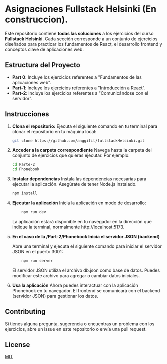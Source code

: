 # Asignaciones Fullstack Helsinki (En construccion).

Este repositorio contiene **todas las soluciones** a los ejercicios del curso **Fullstack Helsinki**. Cada sección corresponde a un conjunto de ejercicios diseñados para practicar los fundamentos de React, el desarrollo frontend y conceptos clave de aplicaciones web.

## Estructura del Proyecto

- **Part 0**: Incluye los ejercicios referentes a "Fundamentos de las aplicaciones web".
- **Part-1**: Incluye los ejercicios referentes a "Introducción a React".
- **Part-2**: Incluye los ejercicios referentes a "Comunicándose con el servidor".

## Instrucciones

1. **Clona el repositorio:**
   Ejecuta el siguiente comando en tu terminal para clonar el repositorio en tu máquina local:

   ```bash
   git clone https://github.com/anggifit/fullstackHelsinki.git

   ```

2. **Acceder a la carpeta correspondiente**
   Navega hasta la carpeta del conjunto de ejercicios que quieras ejecutar. Por ejemplo:

   ```bash
   cd Parte-2
   cd Phonebook

   ```

3. **Instalar dependencias**
   Instala las dependencias necesarias para ejecutar la aplicación. Asegúrate de tener Node.js instalado.

   ```bash
   npm install

   ```

4. **Ejecutar la aplicación**
   Inicia la aplicación en modo de desarrollo:

   ```bash
       npm run dev
   ```

   La aplicación estará disponible en tu navegador en la dirección que indique la terminal, normalmente http://localhost:5173.

5. **En el caso de la /Part-2/Phonebook Inicia el servidor JSON (backend)**

   Abre una terminal y ejecuta el siguiente comando para iniciar el servidor JSON en el puerto 3001:

   ```bash
       npm run server
   ```

   El servidor JSON utiliza el archivo db.json como base de datos. Puedes modificar este archivo para agregar o cambiar datos iniciales.

6. **Usa la aplicación**
   Ahora puedes interactuar con la aplicación Phonebook en tu navegador. El frontend se comunicará con el backend (servidor JSON) para gestionar los datos.

## Contributing

Si tienes alguna pregunta, sugerencia o encuentras un problema con los ejercicios, abre un issue en este repositorio o envía una pull request.

## License

[MIT](https://choosealicense.com/licenses/mit/)
